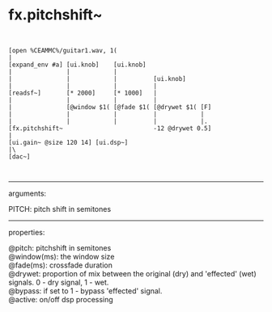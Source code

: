 # fx.pitchshift~

```


[open %CEAMMC%/guitar1.wav, 1(
|
[expand_env #a] [ui.knob]    [ui.knob]
|               |            |
|               |            |          [ui.knob]
|               |            |          |
[readsf~]       [* 2000]     [* 1000]   |
|               |            |          |
|               [@window $1( [@fade $1( [@drywet $1( [F]
|               |            |          |            |
|               |            |          |            |.
[fx.pitchshift~                         -12 @drywet 0.5]
|
[ui.gain~ @size 120 14] [ui.dsp~]
|\
[dac~]

            
```
---
arguments:

PITCH: pitch shift in
            semitones<br>

---
properties:

@pitch: 
            pitchshift in semitones<br>
@window(ms): the window size<br>
@fade(ms): crossfade duration<br>
@drywet: proportion
            of mix between the original (dry) and &#39;effected&#39; (wet) signals. 0 - dry signal, 1 -
            wet.<br>
@bypass: if set to 1 - bypass
            &#39;effected&#39; signal.<br>
@active: on/off dsp
            processing<br>

